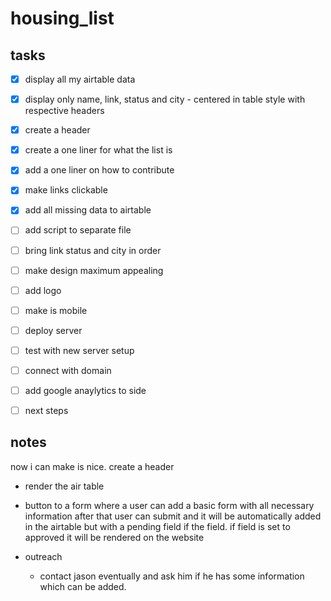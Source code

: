 # housing_list



## tasks

- [x] display all my airtable data
- [x] display only name, link, status and city - centered in table style with respective headers
- [x] create a header 
- [x] create a one liner for what the list is  
- [x] add a one liner on how to contribute
- [x] make links clickable 
- [x] add all missing data to airtable 
- [ ] add script to separate file 
- [ ] bring link status and city in order
- [ ] make design maximum appealing
- [ ] add logo 
- [ ] make is mobile
- [ ] deploy server
- [ ] test with new server setup 
- [ ] connect with domain
- [ ] add google anaylytics to side
- [ ] next steps  



## notes 

now i can make is nice. create a header 


- render the air table 
- button to a form where a user can add a basic form with all necessary information after that user can submit and it will be automatically added in the airtable but with a pending field if the field. if field is set to approved it will be rendered on the website



- outreach
    - contact jason eventually and ask him if he has some information which can be added.